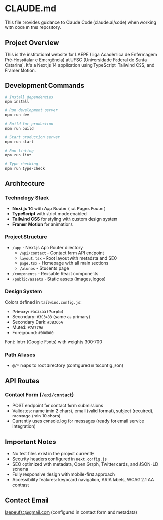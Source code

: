 # CLAUDE.md

This file provides guidance to Claude Code (claude.ai/code) when working with code in this repository.

## Project Overview

This is the institutional website for LAEPE (Liga Acadêmica de Enfermagem Pré‑Hospitalar e Emergência) at UFSC (Universidade Federal de Santa Catarina). It's a Next.js 14 application using TypeScript, Tailwind CSS, and Framer Motion.

## Development Commands

```bash
# Install dependencies
npm install

# Run development server
npm run dev

# Build for production
npm run build

# Start production server  
npm run start

# Run linting
npm run lint

# Type checking
npm run type-check
```

## Architecture

### Technology Stack
- **Next.js 14** with App Router (not Pages Router)
- **TypeScript** with strict mode enabled
- **Tailwind CSS** for styling with custom design system
- **Framer Motion** for animations

### Project Structure
- `/app` - Next.js App Router directory
  - `/api/contact` - Contact form API endpoint
  - `layout.tsx` - Root layout with metadata and SEO
  - `page.tsx` - Homepage with all main sections
  - `/alunos` - Students page
- `/components` - Reusable React components
- `/public/assets` - Static assets (images, logos)

### Design System

Colors defined in `tailwind.config.js`:
- Primary: `#3C3483` (Purple)
- Secondary: `#3C3483` (same as primary)
- Secondary Dark: `#3B366A`
- Muted: `#7A779A`
- Foreground: `#000000`

Font: Inter (Google Fonts) with weights 300-700

### Path Aliases
- `@/*` maps to root directory (configured in tsconfig.json)

## API Routes

### Contact Form (`/api/contact`)
- POST endpoint for contact form submissions
- Validates: name (min 2 chars), email (valid format), subject (required), message (min 10 chars)
- Currently uses console.log for messages (ready for email service integration)

## Important Notes

- No test files exist in the project currently
- Security headers configured in `next.config.js`
- SEO optimized with metadata, Open Graph, Twitter cards, and JSON-LD schema
- Fully responsive design with mobile-first approach
- Accessibility features: keyboard navigation, ARIA labels, WCAG 2.1 AA contrast

## Contact Email
laepeufsc@gmail.com (configured in contact form and metadata)